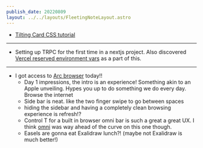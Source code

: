 ```yaml
---
publish_date: 20220809    
layout: ../../layouts/FleetingNoteLayout.astro
---
```

- [Tilting Card CSS tutorial](https://www.youtube.com/watch?v=eOJTj_mWJds)

---
- Setting up TRPC for the first time in a nextjs project. Also discovered [Vercel reserved environment vars](https://vercel.com/docs/concepts/projects/environment-variables#system-environment-variables) as a part of this.

---

- I got access to [Arc browser](https://thebrowser.company/) today!!
	- Day 1 impressions, the intro is an experience! Something akin to an Apple unveiling. Hypes you up to do something we do every day. Browse the internet
	- Side bar is neat. like the two finger swipe to go between spaces
	- hiding the sidebar and having a completely clean browsing experience is refresh!?
	- Control T for a built in browser omni bar is such a great a great UX. I think [omni](https://chrome.google.com/webstore/detail/omni-bookmark-history-tab/mapjgeachilmcbbokkgcbgpbakaaeehi) was way ahead of the curve on this one though.
	- Easels are gonna eat Exalidraw lunch?! (maybe not Exalidraw is much better!)